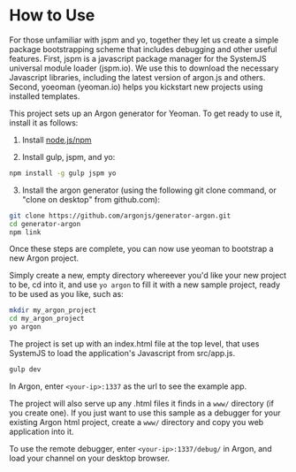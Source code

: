 How to Use
===

For those unfamiliar with jspm and yo, together they let us create a simple package bootstrapping scheme that includes debugging and other useful features. 
First, jspm is a javascript package manager for the SystemJS universal module loader (jspm.io).  We use this to download the necessary Javascript libraries, including the latest version of argon.js and others.
Second, yoeoman (yeoman.io) helps you kickstart new projects using installed templates. 

This project sets up an Argon generator for Yeoman.  To get ready to use it, install it as follows:

1. Install [node.js/npm](http://nodejs.org)

2. Install gulp, jspm, and yo:  
  ```sh
  npm install -g gulp jspm yo
  ```

3. Install the argon generator (using the following git clone command, or "clone on desktop" from github.com):  
  ```sh
  git clone https://github.com/argonjs/generator-argon.git
  cd generator-argon
  npm link
  ```

Once these steps are complete, you can now use yeoman to bootstrap a new Argon project. 

Simply create a new, empty directory whereever you'd like your new project to be, cd into it, and use ```yo argon``` to fill it with a new sample project, ready to be used as you like, such as:

  ```sh
  mkdir my_argon_project
  cd my_argon_project
  yo argon
  ```

The project is set up with an index.html file at the top level, that uses SystemJS to load the application's Javascript from src/app.js. 

  ```sh
  gulp dev
  ```
  
In Argon, enter `<your-ip>:1337` as the url to see the example app.
  
The project will also serve up any .html files it finds in a ```www/``` directory (if you create one).  If you just want to use this sample as a debugger for your existing Argon html project, create a ```www/``` directory and copy you web application into it.  
  
To use the remote debugger, enter  `<your-ip>:1337/debug/` in Argon, and load your channel on your desktop browser. 
